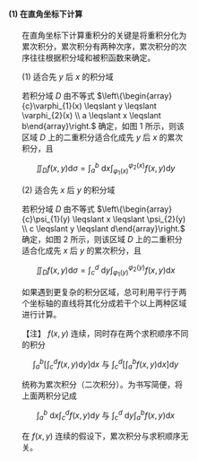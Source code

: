 <div style="float: left; width: 64%; padding: 1%;">

#### (1) 在直角坐标下计算

<ul>

在直角坐标下计算重积分的关键是将重积分化为累次积分，累次积分有两种次序，累次积分的次序往往根据积分域和被积函数来确定。

(1) 适合先 $y$ 后 $x$ 的积分域

若积分域 $D$ 由不等式 $\left\{\begin{array}{c}\varphi_{1}(x) \leqslant y \leqslant \varphi_{2}(x) \\ a \leqslant x \leqslant b\end{array}\right.$ 确定，如图 1 所示，则该区域 $D$ 上的二重积分适合化成先 $y$ 后 $x$ 的累次积分，且

$$
\iint_{D} f(x, y) \mathrm{d} \sigma=\int_{a}^{b} \mathrm{~d} x \int_{\varphi_{1}(x)}^{\varphi_{2}(x)} f(x, y) \mathrm{d} y
$$

(2) 适合先 $x$ 后 $y$ 的积分域

若积分域 $D$ 由不等式 $\left\{\begin{array}{c}\psi_{1}(y) \leqslant x \leqslant \psi_{2}(y) \\ c \leqslant y \leqslant d\end{array}\right.$ 确定，如图 2 所示，则该区域 $D$ 上的二重积分适合化成先 $x$ 后 $y$ 的累次积分，且

$$
\iint_{D} f(x, y) \mathrm{d} \sigma=\int_{c}^{d} \mathrm{~d} y \int_{\varphi_{1}(y)}^{\varphi_{2}(y)} f(x, y) \mathrm{d} x
$$

如果遇到更复杂的积分区域，总可利用平行于两个坐标轴的直线将其化分成若干个以上两种区域进行计算。

【注】 $f(x, y)$ 连续，同时存在两个求积顺序不同的积分

$$
\int_{a}^{b}\left[\int_{c}^{d} f(x, y) \mathrm{d} y\right] \mathrm{d} x \text { 与 } \int_{c}^{d}\left[\int_{a}^{b} f(x, y) \mathrm{d} x\right] \mathrm{d} y
$$

统称为累次积分（二次积分）。为书写简便，将上面两积分记成

$$
\int_{a}^{b} \mathrm{~d} x \int_{c}^{d} f(x, y) \mathrm{d} y \text { 与 } \int_{c}^{d} \mathrm{~d} y \int_{a}^{b} f(x, y) \mathrm{d} x
$$

在 $f(x, y)$ 连续的假设下，累次积分与求积顺序无关。

</ul>

</div>
<div style="float: right; width: 26%; padding: 1%;">

</div>
<div style="clear: both;"></div>
